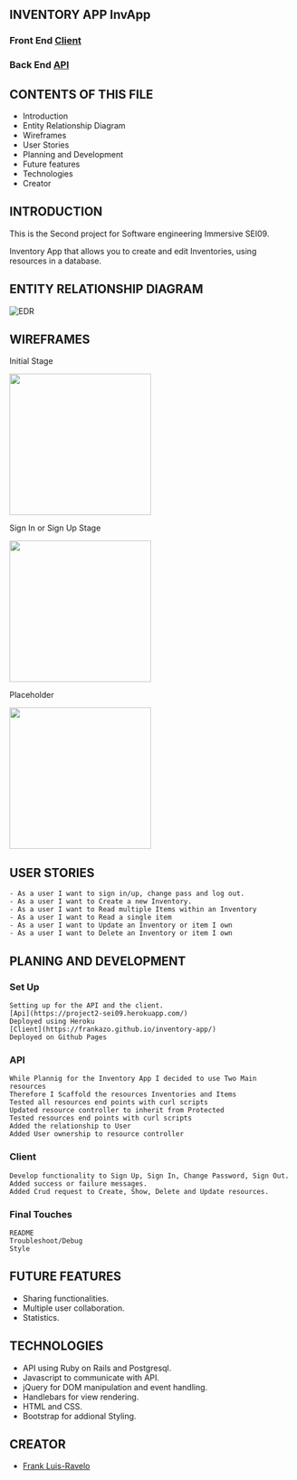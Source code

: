 INVENTORY APP InvApp
--------------------
### Front End [Client](https://frankazo.github.io/inventory-app/)

### Back End [API](https://project2-sei09.herokuapp.com/)

CONTENTS OF THIS FILE
---------------------

   * Introduction
   * Entity Relationship Diagram
   * Wireframes
   * User Stories
   * Planning and Development
   * Future features
   * Technologies
   * Creator

INTRODUCTION
------------

  This is the Second project for Software engineering Immersive SEI09.

  Inventory App that allows you to create and edit Inventories, using resources in a database.

ENTITY RELATIONSHIP DIAGRAM
---------------------------

![EDR](https://i.imgur.com/yJAucB9.png)

WIREFRAMES
----------
Initial Stage

<img src="https://i.imgur.com/pIvQyGz.jpg" width="250">

Sign In or Sign Up Stage

<img src="https://i.imgur.com/x4UaPay.jpg" width="250">

Placeholder

<img src="https://i.imgur.com/xgRVduj.jpg" width="250">


USER STORIES
------------

    - As a user I want to sign in/up, change pass and log out.
    - As a user I want to Create a new Inventory.
    - As a user I want to Read multiple Items within an Inventory
    - As a user I want to Read a single item
    - As a user I want to Update an Inventory or item I own
    - As a user I want to Delete an Inventory or item I own


PLANING AND DEVELOPMENT
-----------------------
  ### Set Up

    Setting up for the API and the client.
    [Api](https://project2-sei09.herokuapp.com/)
    Deployed using Heroku
    [Client](https://frankazo.github.io/inventory-app/)
    Deployed on Github Pages

  ### API
    While Plannig for the Inventory App I decided to use Two Main resources
    Therefore I Scaffold the resources Inventories and Items
    Tested all resources end points with curl scripts
    Updated resource controller to inherit from Protected
    Tested resources end points with curl scripts
    Added the relationship to User
    Added User ownership to resource controller

  ### Client
    Develop functionality to Sign Up, Sign In, Change Password, Sign Out.
    Added success or failure messages.
    Added Crud request to Create, Show, Delete and Update resources.

  ### Final Touches
    README
    Troubleshoot/Debug
    Style

FUTURE FEATURES
---------------
  - Sharing functionalities.
  - Multiple user collaboration.
  - Statistics.

  TECHNOLOGIES
  ------------
  - API using Ruby on Rails and Postgresql.
  - Javascript to communicate with API.
  - jQuery for DOM manipulation and event handling.
  - Handlebars for view rendering.
  - HTML and CSS.
  - Bootstrap for addional Styling.

  CREATOR
  -------
  - [Frank Luis-Ravelo](https://www.linkedin.com/in/franklr/)
